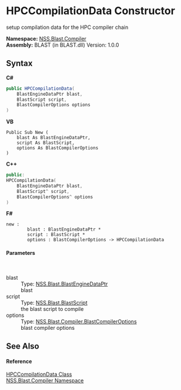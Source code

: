 # HPCCompilationData Constructor 
 

setup compilation data for the HPC compiler chain

**Namespace:**&nbsp;<a href="26a25caa-f50b-92ad-f15c-dbb9db1493ae.md">NSS.Blast.Compiler</a><br />**Assembly:**&nbsp;BLAST (in BLAST.dll) Version: 1.0.0

## Syntax

**C#**<br />
``` C#
public HPCCompilationData(
	BlastEngineDataPtr blast,
	BlastScript script,
	BlastCompilerOptions options
)
```

**VB**<br />
``` VB
Public Sub New ( 
	blast As BlastEngineDataPtr,
	script As BlastScript,
	options As BlastCompilerOptions
)
```

**C++**<br />
``` C++
public:
HPCCompilationData(
	BlastEngineDataPtr blast, 
	BlastScript^ script, 
	BlastCompilerOptions^ options
)
```

**F#**<br />
``` F#
new : 
        blast : BlastEngineDataPtr * 
        script : BlastScript * 
        options : BlastCompilerOptions -> HPCCompilationData
```


#### Parameters
&nbsp;<dl><dt>blast</dt><dd>Type: <a href="8db5e405-878e-4a0b-b105-f09f3c478935.md">NSS.Blast.BlastEngineDataPtr</a><br />blast</dd><dt>script</dt><dd>Type: <a href="701ebde6-515e-1fd5-a11a-526716112a12.md">NSS.Blast.BlastScript</a><br />the blast script to compile</dd><dt>options</dt><dd>Type: <a href="acd2f6cc-9dc8-39b3-7ff6-2a1a35ecce47.md">NSS.Blast.Compiler.BlastCompilerOptions</a><br />blast compiler options</dd></dl>

## See Also


#### Reference
<a href="383f9bef-dc6b-ffde-7f1e-9c11fe9a9708.md">HPCCompilationData Class</a><br /><a href="26a25caa-f50b-92ad-f15c-dbb9db1493ae.md">NSS.Blast.Compiler Namespace</a><br />